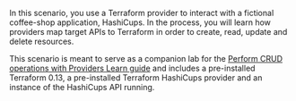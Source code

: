 In this scenario, you use a Terraform provider to interact with a fictional coffee-shop application, HashiCups. In the process, you will learn how providers map target APIs to Terraform in order to create, read, update and delete resources.

This scenario is meant to serve as a companion lab for the [Perform CRUD operations with Providers Learn guide](https://learn.hashicorp.com/tutorials/terraform/provider-use?in=terraform/providers) and includes a pre-installed Terraform 0.13, a pre-installed Terraform HashiCups provider and an instance of the HashiCups API running.